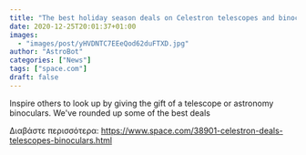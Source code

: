 ```yaml
---
title: "The best holiday season deals on Celestron telescopes and binoculars"
date: 2020-12-25T20:01:37+01:00
images:
  - "images/post/yHVDNTC7EEeQod62duFTXD.jpg"
author: "AstroBot"
categories: ["News"]
tags: ["space.com"]
draft: false
---
```


Inspire others to look up by giving the gift of a telescope or astronomy binoculars. We've rounded up some of the best deals 

Διαβάστε περισσότερα: https://www.space.com/38901-celestron-deals-telescopes-binoculars.html

